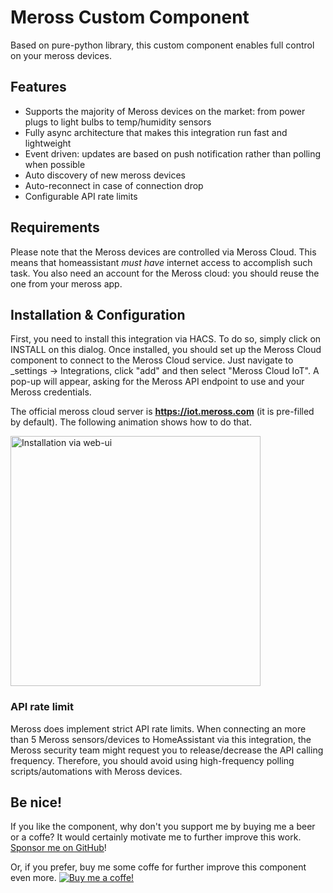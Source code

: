 # Meross Custom Component

Based on pure-python library, this custom component enables full control on your meross devices.

## Features

- Supports the majority of Meross devices on the market: from power plugs to light bulbs to temp/humidity sensors
- Fully async architecture that makes this integration run fast and lightweight
- Event driven: updates are based on push notification rather than polling when possible
- Auto discovery of new meross devices
- Auto-reconnect in case of connection drop
- Configurable API rate limits

## Requirements

Please note that the Meross devices are controlled via Meross Cloud. This means that homeassistant
_must have_ internet access to accomplish such task. You also need an account for the Meross cloud:
you should reuse the one from your meross app.

## Installation & Configuration
First, you need to install this integration via HACS. To do so, simply click on INSTALL on this dialog.
Once installed, you should set up the Meross Cloud component to connect to the Meross Cloud service.
Just navigate to \_settings -> Integrations, click "add" and then select "Meross Cloud IoT".
A pop-up will appear, asking for the Meross API endpoint to use and your Meross credentials.

The official meross cloud server is **https://iot.meross.com** (it is pre-filled by default).
The following animation shows how to do that.

<a href="https://raw.githubusercontent.com/albertogeniola/meross-homeassistant/master/docs/source/images/components/meross_cloud/install-via-webui.gif">
<img src="https://raw.githubusercontent.com/albertogeniola/meross-homeassistant/master/docs/source/images/components/meross_cloud/install-via-webui.gif" alt="Installation via web-ui" width=400>
</a>

### API rate limit

Meross does implement strict API rate limits.
When connecting an more than 5 Meross sensors/devices to HomeAssistant via this integration,
the Meross security team might request you to release/decrease the API calling frequency.
Therefore, you should avoid using high-frequency polling scripts/automations with Meross devices.

## Be nice!

If you like the component, why don't you support me by buying me a beer or a coffe?
It would certainly motivate me to further improve this work. [Sponsor me on GitHub](https://github.com/sponsors/albertogeniola)!

Or, if you prefer, buy me some coffe for further improve this component even more.
[![Buy me a coffe!](https://www.buymeacoffee.com/assets/img/custom_images/black_img.png)](https://www.buymeacoffee.com/albertogeniola)

